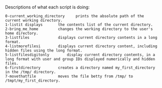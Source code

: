 Descriptions of what each script is doing:

	0-current_working_directory 	prints the absolute path of the current working directory.
	1-listit displays 		the contents list of the current directory.
	2-bring_me_home 		changes the working directory to the user's home directory.
	3-listfiles 			displays current directory contents in a long format.
	4-listmorefilesi		displays current directory content, including hidden files using the long format.
	5-listfilesdigitonly		display current directory contents, in a long format with user and group IDs displayed numerically and hidden files.	
	6-firstdirectory		creates a directory named my_first_directory in the /tmp/ directory.
	7-movethatfile			moves the file betty from /tmp/ to /tmpt/my_first_directory.
